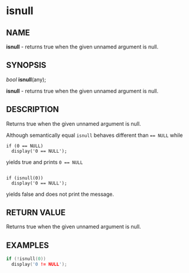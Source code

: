 # isnull

## NAME

**isnull** - returns true when the given unnamed argument is null.

## SYNOPSIS

*bool* **isnull**(any);

**isnull** - returns true when the given unnamed argument is null.

## DESCRIPTION
Returns true when the given unnamed argument is null.

Although semantically equal `isnull` behaves different than `== NULL` while 
```
if (0 == NULL)
  display('0 == NULL');
```

yields true and prints `0 == NULL`

```

if (isnull(0))
  display('0 == NULL');
```

yields false and does not print the message.

## RETURN VALUE

Returns true when the given unnamed argument is null.

## EXAMPLES

```cpp
if (!isnull(0))
  display('0 != NULL');
```

